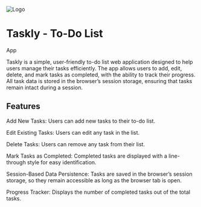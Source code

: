 ![Logo](https://github.com/user-attachments/assets/3629e03d-5d01-4aef-9b04-68e5f098869a)
# Taskly - To-Do List 
App

Taskly is a simple, user-friendly to-do list web application designed to help users manage their tasks efficiently. The app allows users to add, edit, delete, and mark tasks as completed, with the ability to track their progress. All task data is stored in the browser’s session storage, ensuring that tasks remain intact during a session.

## Features

Add New Tasks: Users can add new tasks to their to-do list.

Edit Existing Tasks: Users can edit any task in the list.

Delete Tasks: Users can remove any task from their list.

Mark Tasks as Completed: Completed tasks are displayed with a line-through style for easy identification.

Session-Based Data Persistence: Tasks are saved in the browser’s session storage, so they remain accessible as long as the browser tab is open.

Progress Tracker: Displays the number of completed tasks out of the total tasks.
